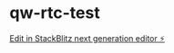 # qw-rtc-test

[Edit in StackBlitz next generation editor ⚡️](https://stackblitz.com/~/github.com/amithcabraal/qw-rtc-test)